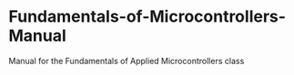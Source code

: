 # Fundamentals-of-Microcontrollers-Manual
Manual for the Fundamentals of Applied Microcontrollers class
